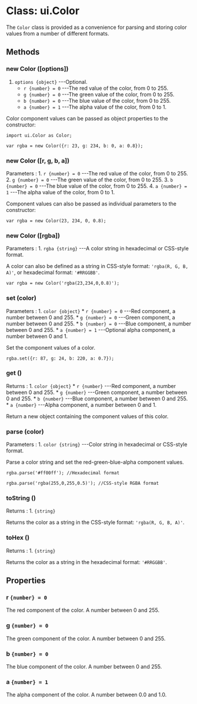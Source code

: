 # Class: ui.Color

The `Color` class is provided as a convenience for parsing and
storing color values from a number of different formats.

## Methods

### new Color ([options])
1. `options {object}` ---Optional.
    * `r {number} = 0` ---The red value of the color, from 0 to 255.
    * `g {number} = 0` ---The green value of the color, from 0 to 255.
    * `b {number} = 0` ---The blue value of the color, from 0 to 255.
    * `a {number} = 1` ---The alpha value of the color, from 0 to 1.

Color component values can be passed as object properties to
the constructor:

~~~
import ui.Color as Color;

var rgba = new Color({r: 23, g: 234, b: 0, a: 0.8});
~~~

### new Color ([r, g, b, a])

Parameters
:    1. `r {number} = 0` ---The red value of the color, from 0 to 255.
	 2. `g {number} = 0` ---The green value of the color, from 0 to 255.
	 3. `b {number} = 0` ---The blue value of the color, from 0 to 255.
	 4. `a {number} = 1` ---The alpha value of the color, from 0 to 1.

Component values can also be passed as individual parameters to the constructor:

~~~
var rgba = new Color(23, 234, 0, 0.8);
~~~

### new Color ([rgba])

Parameters
:    1. `rgba {string}` ---A color string in hexadecimal or CSS-style format.

A color can also be defined as a string in CSS-style format: `'rgba(R, G, B, A)'`, or
hexadecimal format: `'#RRGGBB'`.

~~~
var rgba = new Color('rgba(23,234,0,0.8)');
~~~

### set (color)

Parameters
:    1. `color {object}`
	     * `r {number} = 0` ---Red component, a number between 0 and 255.
		 * `g {number} = 0` ---Green component, a number between 0 and 255.
		 * `b {number} = 0` ---Blue component, a number between 0 and 255.
		 * `a {number} = 1` ---Optional alpha component, a number between 0 and 1.

Set the component values of a color.

~~~
rgba.set({r: 87, g: 24, b: 220, a: 0.7});
~~~

### get ()

Returns
:    1. `color {object}`
	     * `r {number}` ---Red component, a number between 0 and 255.
		 * `g {number}` ---Green component, a number between 0 and 255.
		 * `b {number}` ---Blue component, a number between 0 and 255.
		 * `a {number}` ---Alpha component, a number between 0 and 1.

Return a new object containing the component values of this color.

### parse (color)

Parameters
:    1. `color {string}` ---Color string in hexadecimal or CSS-style format.

Parse a color string and set the red-green-blue-alpha component values.

~~~
rgba.parse('#ff00ff'); //Hexadecimal format

rgba.parse('rgba(255,0,255,0.5)'); //CSS-style RGBA format
~~~

### toString ()

Returns
:    1. `{string}`

Returns the color as a string in the CSS-style format: `'rgba(R, G, B, A)'`.

### toHex ()

Returns
:    1. `{string}`

Returns the color as a string in the hexadecimal format: `'#RRGGBB'`.


## Properties

### r `{number} = 0`

The red component of the color. A number between 0 and 255.

### g `{number} = 0`

The green component of the color. A number between 0 and 255.

### b `{number} = 0`

The blue component of the color. A number between 0 and 255.

### a `{number} = 1`

The alpha component of the color. A number between 0.0 and 1.0.

